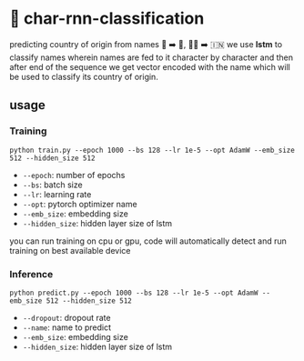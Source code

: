 # 🧠 char-rnn-classification
predicting country of origin from names 👱 ➡️ 🏴󠁧󠁢󠁥󠁮󠁧󠁿, 👱‍♂️ ➡️ 🇮🇳
we use **lstm** to classify names wherein names are fed to it character by character and then after end of the sequence we get vector encoded with the name which will be used to classify its country of origin.

## usage
### Training

```
python train.py --epoch 1000 --bs 128 --lr 1e-5 --opt AdamW --emb_size 512 --hidden_size 512
```

* `--epoch`: number of epochs
* `--bs`: batch size
* `--lr`: learning rate
* `--opt`: pytorch optimizer name
* `--emb_size`: embedding size
* `--hidden_size`: hidden layer size of lstm

you can run training on cpu or gpu, code will automatically detect and run training on best available device

### Inference

```
python predict.py --epoch 1000 --bs 128 --lr 1e-5 --opt AdamW --emb_size 512 --hidden_size 512
```

* `--dropout`: dropout rate
* `--name`: name to predict
* `--emb_size`: embedding size
* `--hidden_size`: hidden layer size of lstm
